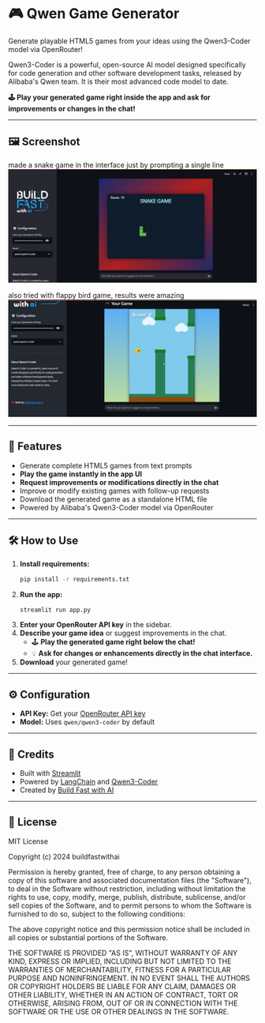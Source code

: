 # 🎮 Qwen Game Generator

Generate playable HTML5 games from your ideas using the Qwen3-Coder model via OpenRouter!

Qwen3-Coder is a powerful, open-source AI model designed specifically for code generation and other software development tasks, released by Alibaba's Qwen team. It is their most advanced code model to date.

**🕹️ Play your generated game right inside the app and ask for improvements or changes in the chat!**

---

## 🖼️ Screenshot

made a snake game in the interface just by prompting a single line
![App Screenshot](snake.png)

also tried with flappy bird game, results were amazing
![App Screenshot](image.png)

---

## 🚀 Features
- Generate complete HTML5 games from text prompts
- **Play the game instantly in the app UI**
- **Request improvements or modifications directly in the chat**
- Improve or modify existing games with follow-up requests
- Download the generated game as a standalone HTML file
- Powered by Alibaba's Qwen3-Coder model via OpenRouter

---

## 🛠️ How to Use
1. **Install requirements:**
   ```bash
   pip install -r requirements.txt
   ```
2. **Run the app:**
   ```bash
   streamlit run app.py
   ```
3. **Enter your OpenRouter API key** in the sidebar.
4. **Describe your game idea** or suggest improvements in the chat.
   - 🕹️ **Play the generated game right below the chat!**
   - 💡 **Ask for changes or enhancements directly in the chat interface.**
5. **Download** your generated game!

---

## ⚙️ Configuration
- **API Key:** Get your [OpenRouter API key](https://openrouter.ai/)
- **Model:** Uses `qwen/qwen3-coder` by default

---

## 🙏 Credits
- Built with [Streamlit](https://streamlit.io/)
- Powered by [LangChain](https://python.langchain.com/) and [Qwen3-Coder](https://github.com/QwenLM/Qwen)
- Created by [Build Fast with AI](https://buildfastwithai.com/genai-course)

---

## 📄 License
MIT License

Copyright (c) 2024 buildfastwithai

Permission is hereby granted, free of charge, to any person obtaining a copy
of this software and associated documentation files (the "Software"), to deal
in the Software without restriction, including without limitation the rights
to use, copy, modify, merge, publish, distribute, sublicense, and/or sell
copies of the Software, and to permit persons to whom the Software is
furnished to do so, subject to the following conditions:

The above copyright notice and this permission notice shall be included in all
copies or substantial portions of the Software.

THE SOFTWARE IS PROVIDED "AS IS", WITHOUT WARRANTY OF ANY KIND, EXPRESS OR
IMPLIED, INCLUDING BUT NOT LIMITED TO THE WARRANTIES OF MERCHANTABILITY,
FITNESS FOR A PARTICULAR PURPOSE AND NONINFRINGEMENT. IN NO EVENT SHALL THE
AUTHORS OR COPYRIGHT HOLDERS BE LIABLE FOR ANY CLAIM, DAMAGES OR OTHER
LIABILITY, WHETHER IN AN ACTION OF CONTRACT, TORT OR OTHERWISE, ARISING FROM,
OUT OF OR IN CONNECTION WITH THE SOFTWARE OR THE USE OR OTHER DEALINGS IN THE
SOFTWARE. 